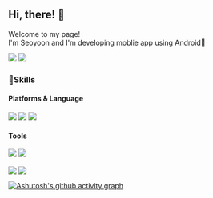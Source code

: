 ## Hi, there! :wave:

Welcome to my page!<br/>
I'm Seoyoon and I'm developing moblie app using Android:rocket:


<a href="mailto:syoonlee513@gmail.com"><img src="https://img.shields.io/badge/Gmail-EA4335?style=flat-square&logo=Gmail&logoColor=white"></a>
<img src="https://img.shields.io/badge/Blog-000000?style=flat-square&logo=Notion&logoColor=white"/></a>

### :hammer:Skills
#### Platforms & Language
<img src="https://img.shields.io/badge/Android-3DDC84?style=flat-square&logo=Android&logoColor=white"/></a>
<img src="https://img.shields.io/badge/Kotlin-7F52FF?style=flat-square&logo=Kotlin&logoColor=white"/></a>
<img src="https://img.shields.io/badge/Java-1E8CBE?style=flat-square"/></a>
#### Tools
<img src="https://img.shields.io/badge/Git-F05032?style=flat-square&logo=Git&logoColor=white"/></a>
<img src="https://img.shields.io/badge/Slack-4A154B?style=flat-square&logo=Slack&logoColor=white"/></a>

<a href="https://gitbub.com/seoyoon513/github-readme-stats"><img align="center" src="https://github-readme-stats.vercel.app/api?username=seoyoon513"></a>
<a href="https://gitbub.com/seoyoon513/github-readme-stats"><img align="center" src="https://github-readme-stats.vercel.app/api/top-langs/?username=seoyoon513&layout=compact"></a>

[![Ashutosh's github activity graph](https://activity-graph.herokuapp.com/graph?username=seoyoon513&theme=minimal&custom_title=Seoyoon%20Contribution%20Graph&hide_border=true)](https://github.com/ashutosh00710/github-readme-activity-graph)
